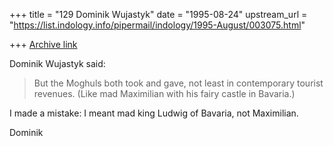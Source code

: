 +++
title = "129 Dominik Wujastyk"
date = "1995-08-24"
upstream_url = "https://list.indology.info/pipermail/indology/1995-August/003075.html"

+++
[Archive link](https://list.indology.info/pipermail/indology/1995-August/003075.html)

Dominik Wujastyk said:
> But the Moghuls both took and gave, not least in contemporary
> tourist revenues. (Like mad Maximilian with his fairy castle in
> Bavaria.)

I made a mistake: I meant mad king Ludwig of Bavaria, not Maximilian.

Dominik







